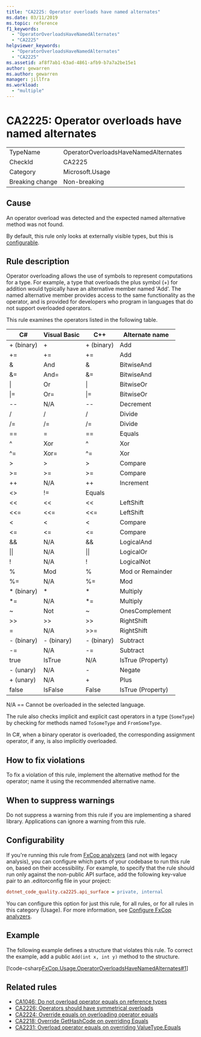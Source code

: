 ```yaml
---
title: "CA2225: Operator overloads have named alternates"
ms.date: 03/11/2019
ms.topic: reference
f1_keywords:
  - "OperatorOverloadsHaveNamedAlternates"
  - "CA2225"
helpviewer_keywords:
  - "OperatorOverloadsHaveNamedAlternates"
  - "CA2225"
ms.assetid: af8f7ab1-63ad-4861-afb9-b7a7a2be15e1
author: gewarren
ms.author: gewarren
manager: jillfra
ms.workload:
  - "multiple"
---
```

# CA2225: Operator overloads have named alternates

|||
|-|-|
|TypeName|OperatorOverloadsHaveNamedAlternates|
|CheckId|CA2225|
|Category|Microsoft.Usage|
|Breaking change|Non-breaking|

## Cause

An operator overload was detected and the expected named alternative method was not found.

By default, this rule only looks at externally visible types, but this is [configurable](#configurability).

## Rule description

Operator overloading allows the use of symbols to represent computations for a type. For example, a type that overloads the plus symbol (+) for addition would typically have an alternative member named 'Add'. The named alternative member provides access to the same functionality as the operator, and is provided for developers who program in languages that do not support overloaded operators.

This rule examines the operators listed in the following table.

|C#|Visual Basic|C++|Alternate name|
|---------|------------------|-----------|--------------------|
|+ (binary)|+|+ (binary)|Add|
|+=|+=|+=|Add|
|&|And|&|BitwiseAnd|
|&=|And=|&=|BitwiseAnd|
|&#124;|Or|&#124;|BitwiseOr|
|&#124;=|Or=|&#124;=|BitwiseOr|
|--|N/A|--|Decrement|
|/|/|/|Divide|
|/=|/=|/=|Divide|
|==|=|==|Equals|
|^|Xor|^|Xor|
|^=|Xor=|^=|Xor|
|>|>|>|Compare|
|>=|>=|>=|Compare|
|++|N/A|++|Increment|
|<>|!=|Equals|
|<<|<<|<<|LeftShift|
|<<=|<<=|<<=|LeftShift|
|<|<|<|Compare|
|<=|<=|\<=|Compare|
|&&|N/A|&&|LogicalAnd|
|&#124;&#124;|N/A|&#124;&#124;|LogicalOr|
|!|N/A|!|LogicalNot|
|%|Mod|%|Mod or Remainder|
|%=|N/A|%=|Mod|
|* (binary)|*|*|Multiply|
|*=|N/A|*=|Multiply|
|~|Not|~|OnesComplement|
|>>|>>|>>|RightShift|
=|N/A|>>=|RightShift|
|- (binary)|- (binary)|- (binary)|Subtract|
|-=|N/A|-=|Subtract|
|true|IsTrue|N/A|IsTrue (Property)|
|- (unary)|N/A|-|Negate|
|+ (unary)|N/A|+|Plus|
|false|IsFalse|False|IsTrue (Property)|

N/A == Cannot be overloaded in the selected language.

The rule also checks implicit and explicit cast operators in a type (`SomeType`) by checking for methods named `ToSomeType` and `FromSomeType`.

In C#, when a binary operator is overloaded, the corresponding assignment operator, if any, is also implicitly overloaded.

## How to fix violations

To fix a violation of this rule, implement the alternative method for the operator; name it using the recommended alternative name.

## When to suppress warnings

Do not suppress a warning from this rule if you are implementing a shared library. Applications can ignore a warning from this rule.

## Configurability

If you're running this rule from [FxCop analyzers](install-fxcop-analyzers.md) (and not with legacy analysis), you can configure which parts of your codebase to run this rule on, based on their accessibility. For example, to specify that the rule should run only against the non-public API surface, add the following key-value pair to an .editorconfig file in your project:

```ini
dotnet_code_quality.ca2225.api_surface = private, internal
```

You can configure this option for just this rule, for all rules, or for all rules in this category (Usage). For more information, see [Configure FxCop analyzers](configure-fxcop-analyzers.md).

## Example

The following example defines a structure that violates this rule. To correct the example, add a public `Add(int x, int y)` method to the structure.

[!code-csharp[FxCop.Usage.OperatorOverloadsHaveNamedAlternates#1](../code-quality/codesnippet/CSharp/ca2225-operator-overloads-have-named-alternates_1.cs)]

## Related rules

- [CA1046: Do not overload operator equals on reference types](../code-quality/ca1046-do-not-overload-operator-equals-on-reference-types.md)
- [CA2226: Operators should have symmetrical overloads](../code-quality/ca2226-operators-should-have-symmetrical-overloads.md)
- [CA2224: Override equals on overloading operator equals](../code-quality/ca2224-override-equals-on-overloading-operator-equals.md)
- [CA2218: Override GetHashCode on overriding Equals](../code-quality/ca2218-override-gethashcode-on-overriding-equals.md)
- [CA2231: Overload operator equals on overriding ValueType.Equals](../code-quality/ca2231-overload-operator-equals-on-overriding-valuetype-equals.md)